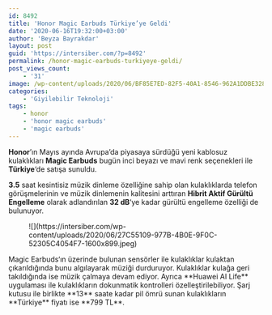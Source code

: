 ```yaml
---
id: 8492
title: 'Honor Magic Earbuds Türkiye’ye Geldi'
date: '2020-06-16T19:32:00+03:00'
author: 'Beyza Bayrakdar'
layout: post
guid: 'https://intersiber.com/?p=8492'
permalink: /honor-magic-earbuds-turkiyeye-geldi/
post_views_count:
    - '31'
image: /wp-content/uploads/2020/06/BF85E7ED-82F5-40A1-8546-962A1DDBE328.jpeg
categories:
    - 'Giyilebilir Teknoloji'
tags:
    - honor
    - 'honor magic earbuds'
    - 'magic earbuds'
---
```


**Honor**’ın Mayıs ayında Avrupa’da piyasaya sürdüğü yeni kablosuz kulaklıkları **Magic Earbuds** bugün inci beyazı ve mavi renk seçenekleri ile **Türkiye**‘de satışa sunuldu.

**3.5** saat kesintisiz müzik dinleme özelliğine sahip olan kulaklıklarda telefon görüşmelerinin ve müzik dinlemenin kalitesini arttıran **Hibrit Aktif Gürültü Engelleme** olarak adlandırılan **32 dB**‘ye kadar gürültü engelleme özelliği de bulunuyor.

<figure class="wp-block-image size-large">![](https://intersiber.com/wp-content/uploads/2020/06/27C55109-977B-4B0E-9F0C-52305C4054F7-1600x899.jpeg)</figure>Magic Earbuds‘ın üzerinde bulunan sensörler ile kulaklıklar kulaktan çıkarıldığında bunu algılayarak müziği durduruyor. Kulaklıklar kulağa geri takıldığında ise müzik çalmaya devam ediyor. Ayrıca **Huawei AI Life** uygulaması ile kulaklıkların dokunmatik kontrolleri özelleştirilebiliyor. Şarj kutusu ile birlikte **13** saate kadar pil ömrü sunan kulaklıkların **Türkiye** fiyatı ise **799 TL**.